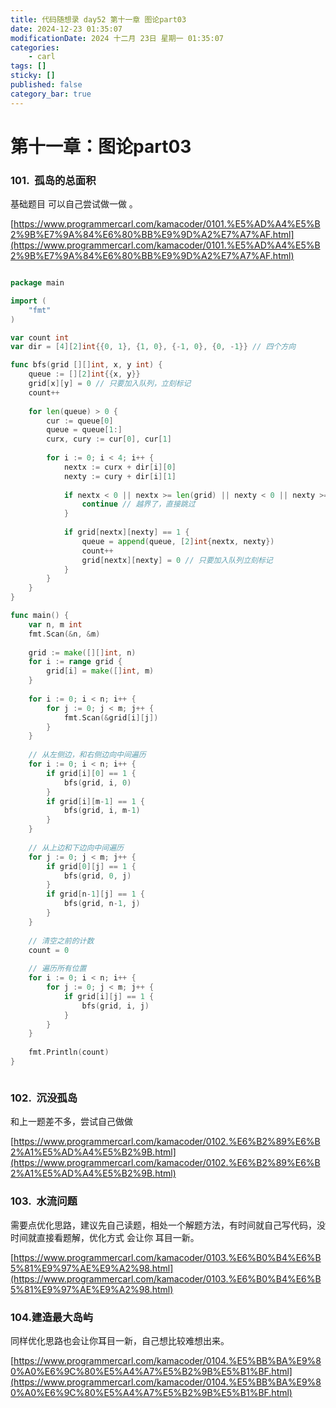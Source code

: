 ```yaml
---
title: 代码随想录 day52 第十一章 图论part03
date: 2024-12-23 01:35:07
modificationDate: 2024 十二月 23日 星期一 01:35:07
categories: 
	- carl
tags: []
sticky: []
published: false
category_bar: true
---
```


# 第十一章：图论part03

### 101.  孤岛的总面积

基础题目 可以自己尝试做一做 。

[https://www.programmercarl.com/kamacoder/0101.%E5%AD%A4%E5%B2%9B%E7%9A%84%E6%80%BB%E9%9D%A2%E7%A7%AF.html](https://www.programmercarl.com/kamacoder/0101.%E5%AD%A4%E5%B2%9B%E7%9A%84%E6%80%BB%E9%9D%A2%E7%A7%AF.html)

```go

package main

import (
    "fmt"
)

var count int
var dir = [4][2]int{{0, 1}, {1, 0}, {-1, 0}, {0, -1}} // 四个方向

func bfs(grid [][]int, x, y int) {
    queue := [][2]int{{x, y}}
    grid[x][y] = 0 // 只要加入队列，立刻标记
    count++
    
    for len(queue) > 0 {
        cur := queue[0]
        queue = queue[1:]
        curx, cury := cur[0], cur[1]
        
        for i := 0; i < 4; i++ {
            nextx := curx + dir[i][0]
            nexty := cury + dir[i][1]
            
            if nextx < 0 || nextx >= len(grid) || nexty < 0 || nexty >= len(grid[0]) {
                continue // 越界了，直接跳过
            }
            
            if grid[nextx][nexty] == 1 {
                queue = append(queue, [2]int{nextx, nexty})
                count++
                grid[nextx][nexty] = 0 // 只要加入队列立刻标记
            }
        }
    }
}

func main() {
    var n, m int
    fmt.Scan(&n, &m)
    
    grid := make([][]int, n)
    for i := range grid {
        grid[i] = make([]int, m)
    }
    
    for i := 0; i < n; i++ {
        for j := 0; j < m; j++ {
            fmt.Scan(&grid[i][j])
        }
    }
    
    // 从左侧边，和右侧边向中间遍历
    for i := 0; i < n; i++ {
        if grid[i][0] == 1 {
            bfs(grid, i, 0)
        }
        if grid[i][m-1] == 1 {
            bfs(grid, i, m-1)
        }
    }
    
    // 从上边和下边向中间遍历
    for j := 0; j < m; j++ {
        if grid[0][j] == 1 {
            bfs(grid, 0, j)
        }
        if grid[n-1][j] == 1 {
            bfs(grid, n-1, j)
        }
    }
    
    // 清空之前的计数
    count = 0
    
    // 遍历所有位置
    for i := 0; i < n; i++ {
        for j := 0; j < m; j++ {
            if grid[i][j] == 1 {
                bfs(grid, i, j)
            }
        }
    }
    
    fmt.Println(count)
}



```

### 102.  沉没孤岛

和上一题差不多，尝试自己做做

[https://www.programmercarl.com/kamacoder/0102.%E6%B2%89%E6%B2%A1%E5%AD%A4%E5%B2%9B.html](https://www.programmercarl.com/kamacoder/0102.%E6%B2%89%E6%B2%A1%E5%AD%A4%E5%B2%9B.html)

### 103.  水流问题

需要点优化思路，建议先自己读题，相处一个解题方法，有时间就自己写代码，没时间就直接看题解，优化方式 会让你 耳目一新。

[https://www.programmercarl.com/kamacoder/0103.%E6%B0%B4%E6%B5%81%E9%97%AE%E9%A2%98.html](https://www.programmercarl.com/kamacoder/0103.%E6%B0%B4%E6%B5%81%E9%97%AE%E9%A2%98.html)

### 104.建造最大岛屿

同样优化思路也会让你耳目一新，自己想比较难想出来。

[https://www.programmercarl.com/kamacoder/0104.%E5%BB%BA%E9%80%A0%E6%9C%80%E5%A4%A7%E5%B2%9B%E5%B1%BF.html](https://www.programmercarl.com/kamacoder/0104.%E5%BB%BA%E9%80%A0%E6%9C%80%E5%A4%A7%E5%B2%9B%E5%B1%BF.html)
